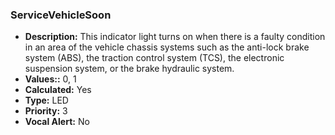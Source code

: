 ### ServiceVehicleSoon

- **Description:** This indicator light turns on when there is a faulty
condition in an area of the vehicle chassis systems such as the anti-lock brake
system (ABS), the traction control system (TCS), the electronic suspension
system, or the brake hydraulic system.
- **Values::** 0, 1
- **Calculated:** Yes
- **Type:** LED
- **Priority:** 3
- **Vocal Alert:** No
